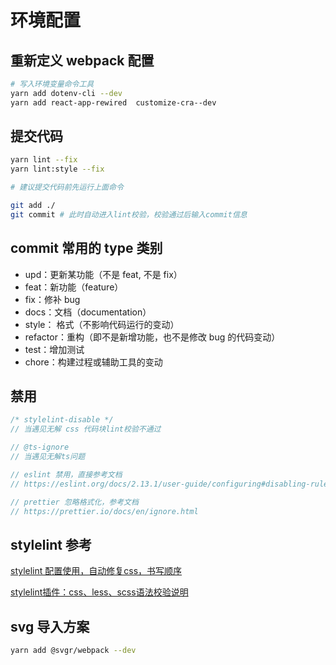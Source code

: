 # 环境配置

## 重新定义 webpack 配置

```bash
# 写入环境变量命令工具
yarn add dotenv-cli --dev
yarn add react-app-rewired  customize-cra--dev
```

## 提交代码

```bash
yarn lint --fix
yarn lint:style --fix

# 建议提交代码前先运行上面命令

git add ./
git commit # 此时自动进入lint校验，校验通过后输入commit信息
```

## commit 常用的 type 类别

- upd：更新某功能（不是 feat, 不是 fix）
- feat：新功能（feature）
- fix：修补 bug
- docs：文档（documentation）
- style： 格式（不影响代码运行的变动）
- refactor：重构（即不是新增功能，也不是修改 bug 的代码变动）
- test：增加测试
- chore：构建过程或辅助工具的变动

## 禁用

```js
/* stylelint-disable */ 
// 当遇见无解 css 代码块lint校验不通过

// @ts-ignore 
// 当遇见无解ts问题

// eslint 禁用，直接参考文档
// https://eslint.org/docs/2.13.1/user-guide/configuring#disabling-rules-with-inline-comments

// prettier 忽略格式化，参考文档
// https://prettier.io/docs/en/ignore.html
```

## stylelint 参考

[stylelint 配置使用，自动修复css，书写顺序](https://juejin.cn/post/6940127032932040735#heading-6)

[stylelint插件：css、less、scss语法校验说明](https://ask.dcloud.net.cn/article/36067)

## svg 导入方案

```bash
yarn add @svgr/webpack --dev
```